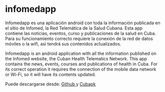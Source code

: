 # infomedapp

Infomedapp es una aplicación android con toda la información publicada en el sitio de Infomed, la Red Telemática de la Salud Cubana. Esta app contiene las noticias, eventos, curso y publicaciones de la salud en Cuba. Para su funcionamiento correcto requiere la conexión de la red de datos móviles o la wifi, así tendrá sus contenidos actualizados.

Infomedapp is an android application with all the information published on the Infomed website, the Cuban Health Telematics Network. This app contains the news, events, courses and publications of health in Cuba. For its correct operation it requires the connection of the mobile data network or Wi-Fi, so it will have its contents updated.

Puede descargarse desde: <a href="https://github.com/enriqueaco/infomedapp/blob/master/infomedapp.apk"> Github </a> y <a href="https://cubapk.com/store/cu.sld.infomedapp">Cubapk</a>

